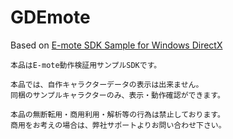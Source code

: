 # GDEmote
Based on [E-mote SDK Sample for Windows DirectX](https://emote.mtwo.co.jp/download/sdk/)

    本品はE-mote動作検証用サンプルSDKです。

    本品では、自作キャラクターデータの表示は出来ません。
    同梱のサンプルキャラクターのみ、表示・動作確認ができます。

    本品の無断転用・商用利用・解析等の行為は禁止しております。
    商用をお考えの場合は、弊社サポートよりお問い合わせ下さい。
